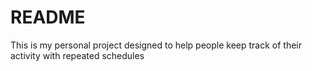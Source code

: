 # README

This is my personal project designed to help people keep track of their activity with repeated schedules
